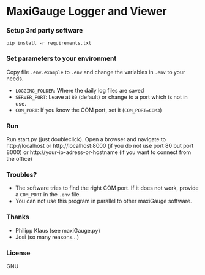 # MaxiGauge Logger and Viewer

### Setup 3rd party software

```
pip install -r requirements.txt
```


### Set parameters to your environment

Copy file `.env.example` to `.env` and change the variables in `.env` to your needs.

- `LOGGING_FOLDER`: Where the daily log files are saved
- `SERVER_PORT`: Leave at `80` (default) or change to a port which is not in use.
- `COM_PORT`: If you know the COM port, set it (`COM_PORT=COM3`)


### Run

Run start.py (just doubleclick). Open a browser and navigate to http://localhost
or http://localhost:8000 (if you do not use port 80 but port 8000)
or http://your-ip-adress-or-hostname (if you want to connect from the office)


### Troubles?
- The software tries to find the right COM port. If it does not work, provide a `COM_PORT` in the
`.env` file.
- You can not use this program in parallel to other maxiGauge software.


### Thanks
- Philipp Klaus (see maxiGauge.py)
- Josi (so many reasons...)


### License
GNU
